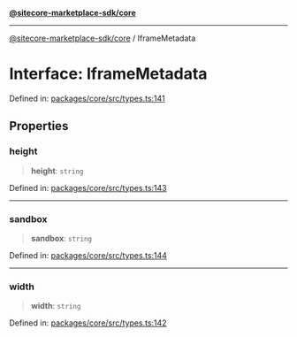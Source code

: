 [**@sitecore-marketplace-sdk/core**](../README.md)

***

[@sitecore-marketplace-sdk/core](../README.md) / IframeMetadata

# Interface: IframeMetadata

Defined in: [packages/core/src/types.ts:141](https://github.com/Sitecore/sitecore-marketplace-sdk/blob/4fddef1575854206bbf02ee3cfbdeb66bb2ec8a6/packages/core/src/types.ts#L141)

## Properties

### height

> **height**: `string`

Defined in: [packages/core/src/types.ts:143](https://github.com/Sitecore/sitecore-marketplace-sdk/blob/4fddef1575854206bbf02ee3cfbdeb66bb2ec8a6/packages/core/src/types.ts#L143)

***

### sandbox

> **sandbox**: `string`

Defined in: [packages/core/src/types.ts:144](https://github.com/Sitecore/sitecore-marketplace-sdk/blob/4fddef1575854206bbf02ee3cfbdeb66bb2ec8a6/packages/core/src/types.ts#L144)

***

### width

> **width**: `string`

Defined in: [packages/core/src/types.ts:142](https://github.com/Sitecore/sitecore-marketplace-sdk/blob/4fddef1575854206bbf02ee3cfbdeb66bb2ec8a6/packages/core/src/types.ts#L142)

